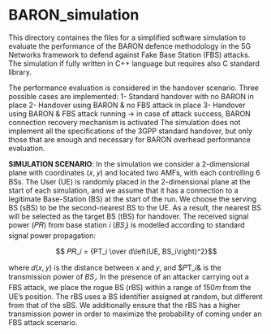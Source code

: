 # BARON_simulation

This directory containes the files for a simplified software simulation to evaluate the performance of the BARON defence methodology in the 5G Networks framework to defend against Fake Base Station (FBS) attacks.
The simulation if fully written in C++ language but requires also C standard library.

The performance evaluation is considered in the handover scenario.
Three possible cases are implemented:
  1- Standard handover with no BARON in place
  2- Handover using BARON & no FBS attack in place
  3- Handover using BARON & FBS attack running -> in case of attack success, BARON connection recovery mechanism is activated
The simulation does not implement all the specifications of the 3GPP standard handover, but only those that are enough and necessary for BARON overhead performance evaluation.


**SIMULATION SCENARIO**:
In the simulation we consider a 2-dimensional plane with coordinates (𝑥, 𝑦) and located two AMFs, with each controlling 6 BSs.
The User (UE) is randomly placed in the 2-dimensional plane at the start of each simulation, and we assume that it has a connection to a legitimate Base-Station (BS)  at the start of the run.
We choose the serving BS (sBS) to be the second-nearest BS to the UE. As a result, the nearest BS will be selected as the target BS (tBS) for handover.
The received signal power (𝑃𝑅) from base station 𝑖 ($BS_𝑖$) is modelled according to standard signal power propagation:

$$ 𝑃𝑅_𝑖 = {PT_i \over d\left(UE, BS_i\right)^2}$$

where 𝑑(𝑥, 𝑦) is the distance between 𝑥 and 𝑦, and $𝑃T_𝑖& is the transmission power of $BS_𝑖$.
In the presence of an attacker carrying out a FBS attack, we place the rogue BS (rBS) within a range of 150𝑚 from the UE’s position.
The rBS uses a BS identifier assigned at random, but different from that of the sBS.
We additionally ensure that the rBS has a higher transmission power in order to maximize the probability of coming under an FBS attack scenario.
